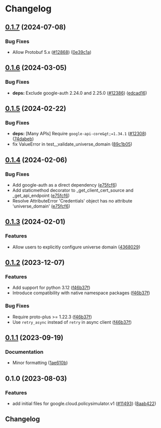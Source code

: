 # Changelog

## [0.1.7](https://github.com/googleapis/google-cloud-python/compare/google-cloud-policysimulator-v0.1.6...google-cloud-policysimulator-v0.1.7) (2024-07-08)


### Bug Fixes

* Allow Protobuf 5.x ([#12868](https://github.com/googleapis/google-cloud-python/issues/12868)) ([0e39c1a](https://github.com/googleapis/google-cloud-python/commit/0e39c1a0ab46757bcf80a178d9bd422f6dcb24c6))

## [0.1.6](https://github.com/googleapis/google-cloud-python/compare/google-cloud-policysimulator-v0.1.5...google-cloud-policysimulator-v0.1.6) (2024-03-05)


### Bug Fixes

* **deps:** Exclude google-auth 2.24.0 and 2.25.0 ([#12386](https://github.com/googleapis/google-cloud-python/issues/12386)) ([edcad16](https://github.com/googleapis/google-cloud-python/commit/edcad1661973ae1677c69b3fc1c03c3069ec0e71))

## [0.1.5](https://github.com/googleapis/google-cloud-python/compare/google-cloud-policysimulator-v0.1.4...google-cloud-policysimulator-v0.1.5) (2024-02-22)


### Bug Fixes

* **deps:** [Many APIs] Require `google-api-core&gt;=1.34.1` ([#12308](https://github.com/googleapis/google-cloud-python/issues/12308)) ([74dabeb](https://github.com/googleapis/google-cloud-python/commit/74dabebab206189e649ff6e00f3c7809d96c043b))
* fix ValueError in test__validate_universe_domain ([89c1b05](https://github.com/googleapis/google-cloud-python/commit/89c1b054f321b90ab4eed0139a3a2a79c369730d))

## [0.1.4](https://github.com/googleapis/google-cloud-python/compare/google-cloud-policysimulator-v0.1.3...google-cloud-policysimulator-v0.1.4) (2024-02-06)


### Bug Fixes

* Add google-auth as a direct dependency ([e75fcf6](https://github.com/googleapis/google-cloud-python/commit/e75fcf6e389fd2e90ec00b87a625b208837c72dc))
* Add staticmethod decorator to _get_client_cert_source and _get_api_endpoint ([e75fcf6](https://github.com/googleapis/google-cloud-python/commit/e75fcf6e389fd2e90ec00b87a625b208837c72dc))
* Resolve AttributeError 'Credentials' object has no attribute 'universe_domain' ([e75fcf6](https://github.com/googleapis/google-cloud-python/commit/e75fcf6e389fd2e90ec00b87a625b208837c72dc))

## [0.1.3](https://github.com/googleapis/google-cloud-python/compare/google-cloud-policysimulator-v0.1.2...google-cloud-policysimulator-v0.1.3) (2024-02-01)


### Features

* Allow users to explicitly configure universe domain ([4368029](https://github.com/googleapis/google-cloud-python/commit/436802904bfdafa7e90f94b128813506525e1605))

## [0.1.2](https://github.com/googleapis/google-cloud-python/compare/google-cloud-policysimulator-v0.1.1...google-cloud-policysimulator-v0.1.2) (2023-12-07)


### Features

* Add support for python 3.12 ([f46b37f](https://github.com/googleapis/google-cloud-python/commit/f46b37f825f96add7b127282414346c1a1a96231))
* Introduce compatibility with native namespace packages ([f46b37f](https://github.com/googleapis/google-cloud-python/commit/f46b37f825f96add7b127282414346c1a1a96231))


### Bug Fixes

* Require proto-plus &gt;= 1.22.3 ([f46b37f](https://github.com/googleapis/google-cloud-python/commit/f46b37f825f96add7b127282414346c1a1a96231))
* Use `retry_async` instead of `retry` in async client ([f46b37f](https://github.com/googleapis/google-cloud-python/commit/f46b37f825f96add7b127282414346c1a1a96231))

## [0.1.1](https://github.com/googleapis/google-cloud-python/compare/google-cloud-policysimulator-v0.1.0...google-cloud-policysimulator-v0.1.1) (2023-09-19)


### Documentation

* Minor formatting ([1ae610b](https://github.com/googleapis/google-cloud-python/commit/1ae610bb3b321ceac7bd23a455a002e39645d84f))

## 0.1.0 (2023-08-03)


### Features

* add initial files for google.cloud.policysimulator.v1 ([#11493](https://github.com/googleapis/google-cloud-python/issues/11493)) ([8aab422](https://github.com/googleapis/google-cloud-python/commit/8aab42276f804ab47d14419bea021955e202d4ce))

## Changelog
